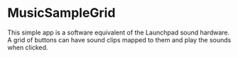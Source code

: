# MusicSampleGrid
This simple app is a software equivalent of the Launchpad sound hardware.  A grid of buttons can have sound clips mapped to them and play the sounds when clicked.
